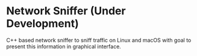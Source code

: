# Network Sniffer  (Under Development)
C++ based network sniffer to sniff traffic on Linux and macOS with goal to present this information in graphical interface.